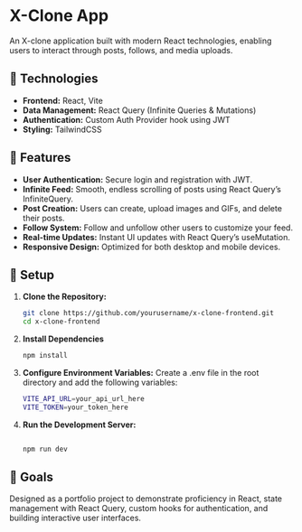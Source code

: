 # X-Clone App

An X-clone application built with modern React technologies, enabling users to interact through posts, follows, and media uploads.

## 🚀 Technologies

- **Frontend:** React, Vite
- **Data Management:** React Query (Infinite Queries & Mutations)
- **Authentication:** Custom Auth Provider hook using JWT
- **Styling:** TailwindCSS

## 🌟 Features

- **User Authentication:** Secure login and registration with JWT.
- **Infinite Feed:** Smooth, endless scrolling of posts using React Query’s InfiniteQuery.
- **Post Creation:** Users can create, upload images and GIFs, and delete their posts.
- **Follow System:** Follow and unfollow other users to customize your feed.
- **Real-time Updates:** Instant UI updates with React Query’s useMutation.
- **Responsive Design:** Optimized for both desktop and mobile devices.

## 🔧 Setup

1. **Clone the Repository:**

   ```bash
   git clone https://github.com/yourusername/x-clone-frontend.git
   cd x-clone-frontend

   ```

2. **Install Dependencies**

   ```bash
   npm install

   ```

3. **Configure Environment Variables:** Create a .env file in the root directory and add the following variables:

   ```bash
   VITE_API_URL=your_api_url_here
   VITE_TOKEN=your_token_here

   ```
4. **Run the Development Server:**
   
   ```bash

   npm run dev

   ```

## 🎯 Goals

Designed as a portfolio project to demonstrate proficiency in React, state management with React Query, custom hooks for authentication, and building  interactive user interfaces.